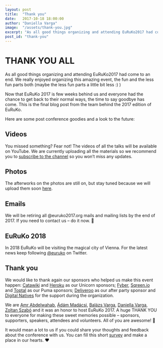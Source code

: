 ```yaml
---
layout: post
title:  "Thank you"
date:   2017-10-18 18:00:00
author: "Daniella Varga"
image:  "/assets/thank-you.jpg"
excerpt: "As all good things organizing and attending EuRuKo2017 had come to an end."
post_id: "thank-you"
---
```


# THANK YOU ALL

As all good things organizing and attending EuRuKo2017 had come to an end. We really enjoyed organizing this amazing event,
the fun and the less fun parts both (maybe the less fun parts a little bit less :) )

Now that EuRuKo 2017 is few weeks behind us and everyone had the chance to get back to their normal ways,
the time to say goodbye has come. This is the final blog post from the team behind the 2017 edition of EuRuKo.

Here are some post conference goodies and a look to the future:


## Videos

You missed something? Fear not! The videos of all the talks will be available on YouTube.
We are currently uploading all the materials so we recommend you to
[subscribe to the channel](https://www.youtube.com/channel/UCGyJDJaKHWAzEYHMTOupLWQ/featured)
so you won’t miss any updates.


## Photos

The afterworks on the photos are still on, but stay tuned because we will upload them soon
[here](https://drive.google.com/drive/folders/0BwQxV_DHyFjqdEQ0d3dCTDlQeFU?usp=sharing).


## Emails

We will be retiring all @euruko2017.org mails and mailing lists by the end of 2017. If you need to contact us – do it now. 🙂


## EuRuKo 2018

In 2018 EuRuKo will be visiting the magical city of Vienna. For the latest news keep following [@euruko](https://twitter.com/@euruko) on Twitter.


## Thank you

We would like to thank again our sponsors who helped us make this event happen: [Catawiki](https://www.catawiki.com/) and
[Heroku](https://www.heroku.com/) as our Unicorn sponsors; [Fyber](https://www.fyber.com/), [Sqreen.io](https://www.sqreen.io/)
and [Toptal](https://www.toptal.com/) as our Puma sponsors; [Deliveroo](https://deliveroo.co.uk/)
as our after party sponsor and [Digital Natives](https://www.digitalnatives.hu/) for the support during the organization.

We are
[Amr Abdelwahab](https://www.linkedin.com/in/amr-abdelwahab/),
[Ádám Madácsi](https://www.linkedin.com/in/adammadacsi/),
[Balázs Varga](https://twitter.com/vbalazs),
[Daniella Varga](https://www.linkedin.com/in/daniellavarga/),
[Zoltan Szabó](https://www.linkedin.com/in/zoltantailor/)
and it was an honor to host EuRuKo 2017.
A huge THANK YOU to everyone for making these sweet memories possible –
sponsors, supporters, speakers, attendees and volunteers. All of you are awesome! 🙇

It would mean a lot to us if you could share your thoughts and feedback about the conference with us.
You can fill this short [survey](https://docs.google.com/forms/d/e/1FAIpQLSd5CVBO8qm2zn1N4DqdLk88UtKwTPx8Pt75K6nTwtHTdY0BbA/viewform)
and make a place in our hearts. ♥️

